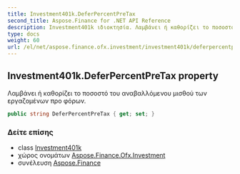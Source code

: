 ```yaml
---
title: Investment401k.DeferPercentPreTax
second_title: Aspose.Finance for .NET API Reference
description: Investment401k ιδιοκτησία. Λαμβάνει ή καθορίζει το ποσοστό του αναβαλλόμενου μισθού των εργαζομένων προ φόρων.
type: docs
weight: 60
url: /el/net/aspose.finance.ofx.investment/investment401k/deferpercentpretax/
---
```

## Investment401k.DeferPercentPreTax property

Λαμβάνει ή καθορίζει το ποσοστό του αναβαλλόμενου μισθού των εργαζομένων προ φόρων.

```csharp
public string DeferPercentPreTax { get; set; }
```

### Δείτε επίσης

* class [Investment401k](../)
* χώρος ονομάτων [Aspose.Finance.Ofx.Investment](../../investment401k/)
* συνέλευση [Aspose.Finance](../../../)


